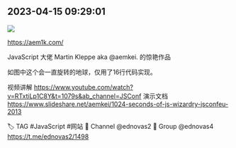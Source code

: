 
## 2023-04-15 09:29:01

![](assets/ednovas2/20250320_115958_709089.jpg) 

https://aem1k.com/

JavaScript 大佬 Martin Kleppe aka @aemkei. 的惊艳作品

如图中这个会一直旋转的地球，仅用了16行代码实现。

视频讲解 https://www.youtube.com/watch?v=RTxtiLp1C8Y&t=1079s&ab_channel=JSConf
演示文档 https://www.slideshare.net/aemkei/1024-seconds-of-js-wizardry-jsconfeu-2013

🏷 TAG #JavaScript #网站
📢 Channel @ednovas2
👥 Group @ednovas4
https://t.me/ednovas2/1498
